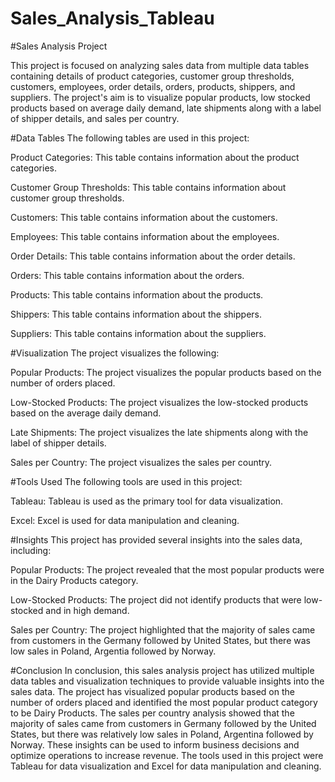 # Sales_Analysis_Tableau

#Sales Analysis Project

This project is focused on analyzing sales data from multiple data tables containing details of product categories, customer group thresholds, customers, employees, order details, orders, products, shippers, and suppliers. The project's aim is to visualize popular products, low stocked products based on average daily demand, late shipments along with a label of shipper details, and sales per country.

#Data Tables
The following tables are used in this project:

Product Categories: This table contains information about the product categories.

Customer Group Thresholds: This table contains information about customer group thresholds.

Customers: This table contains information about the customers.

Employees: This table contains information about the employees.

Order Details: This table contains information about the order details.

Orders: This table contains information about the orders.

Products: This table contains information about the products.

Shippers: This table contains information about the shippers.

Suppliers: This table contains information about the suppliers.

#Visualization
The project visualizes the following:

Popular Products: The project visualizes the popular products based on the number of orders placed.

Low-Stocked Products: The project visualizes the low-stocked products based on the average daily demand.

Late Shipments: The project visualizes the late shipments along with the label of shipper details.

Sales per Country: The project visualizes the sales per country.

#Tools Used
The following tools are used in this project:

Tableau: Tableau is used as the primary tool for data visualization.

Excel: Excel is used for data manipulation and cleaning.

#Insights
This project has provided several insights into the sales data, including:

Popular Products: The project revealed that the most popular products were in the Dairy Products category.

Low-Stocked Products: The project did not identify products that were low-stocked and in high demand.

Sales per Country: The project highlighted that the majority of sales came from customers in the Germany followed by United States, but there was low sales in Poland, Argentia followed by Norway.

#Conclusion
In conclusion, this sales analysis project has utilized multiple data tables and visualization techniques to provide valuable insights into the sales data. The project has visualized popular products based on the number of orders placed and identified the most popular product category to be Dairy Products. The sales per country analysis showed that the majority of sales came from customers in Germany followed by the United States, but there was relatively low sales in Poland, Argentina followed by Norway. These insights can be used to inform business decisions and optimize operations to increase revenue. The tools used in this project were Tableau for data visualization and Excel for data manipulation and cleaning.
